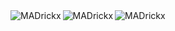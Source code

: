 <img align="left" src="https://github-readme-stats.vercel.app/api/top-langs?username=MADrickx&show_icons=true&locale=en" alt="MADrickx" />
<img align="left" src="https://github-readme-stats.vercel.app/api?username=MADrickx&show_icons=true&locale=en" alt="MADrickx" />
<img align="left" src="https://github-readme-streak-stats.herokuapp.com/?user=MADrickx&" alt="MADrickx" />
